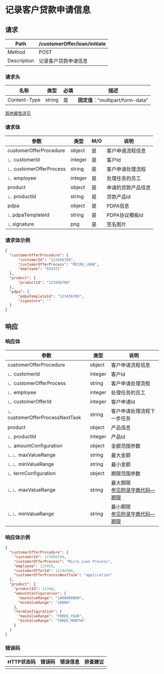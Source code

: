 # 记录客户贷款申请信息

## 请求

| Path        | /customerOffer/loan/initiate |
| ----------- | ---------------------------- |
| Method      | POST                         |
| Description | 记录客户贷款申请信息         |

### 请求头

| 名称         | 类型   | 必填 | 描述                              |
| ------------ | ------ | ---- | --------------------------------- |
| Content-Type | string | 是   | **固定值**："multipart/form-data" |

[其他属性详见](../header.md)

### 请求体

| 参数                   | 类型    | M/O  | 说明               |
| ---------------------- | ------- | ---- | ------------------ |
| customerOfferProcedure | object  | 是   | 客户申请流程信息   |
| ∟ customerId           | integer | 是   | 客户Id             |
| ∟ customerOfferProcess | string  | 是   | 客户申请处理流程   |
| ∟ employee             | integer | 是   | 处理任务的员工     |
| product                | object  | 是   | 申请的贷款产品信息 |
| ∟ productId            | string  | 是   | 贷款产品Id         |
| pdpa                   | object  | 是   | PDPA信息           |
| ∟pdpaTemplateId        | string  | 是   | PDPA协议模板Id     |
| ∟signature             | png     | 是   | 签名图片           |

### 请求体示例

```json
{
  "customerOfferProcedure": {
      "customerId": "123456789", 
      "customerOfferProcess": "MICRO_LOAN",
      "employee": "654321"
  },
  "product": {
      "productId": "123456789"
  },
  "pdpa": {
      "pdpaTemplateId": "123456789",
      "signature": ""
  }
}
```

## 响应

### 响应体

| 参数                           | 类型    | 说明                                                         |
| ------------------------------ | ------- | ------------------------------------------------------------ |
| customerOfferProcedure         | object  | 客户申请流程信息                                             |
| ∟ customerId                   | integer | 客户Id                                                       |
| ∟ customerOfferProcess         | string  | 客户申请处理流程                                             |
| ∟ employee                     | integer | 处理任务的员工                                               |
| ∟ customerOfferId              | integer | 客户申请Id                                                   |
| ∟ customerOfferProcessNextTask | string  | 客户申请处理流程下一步任务                                   |
| product                        | object  | 产品信息                                                     |
| ∟ productId                    | integer | 产品Id                                                       |
| ∟ amountConfiguration          | object  | 金额范围参数                                                 |
| ∟∟ maxValueRange               | string  | 最大金额                                                     |
| ∟∟ minValueRange               | string  | 最小金额                                                     |
| ∟ termConfiguration            | object  | 期限范围参数                                                 |
| ∟∟ maxValueRange               | string  | 最大期限<br />[参见附录字典代码—期限](../appendices/dictionary_code.md) |
| ∟∟ minValueRange               | string  | 最小期限<br />[参见附录字典代码—期限](../appendices/dictionary_code.md) |

### 响应体示例

```json
{
  "customerOfferProcedure": {
    "customerId": 123456789,
    "customerOfferProcess": "Micro Loan Process",
    "employee": 123455,
    "customerOfferId": 12344566,
    "customerOfferProcessNextTask": "application"
  },
  "product": {
    "productId": 12344,
    "amountConfiguration": {
      "maxValueRange": "1000000000",
      "minValueRange": "10000"
    },
    "termConfiguration": {
      "maxValueRange": "THREE_YEAR",
      "minValueRange": "THREE_MONTHS"
    }
  }
}
```

### 错误码

| HTTP状态码 | 错误码 | 错误信息 | 排查建议 |
| ---------- | ------ | -------- | -------- |
|            |        |          |          |

